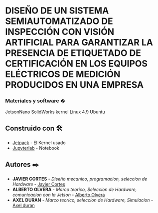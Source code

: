 # DISEÑO DE UN SISTEMA SEMIAUTOMATIZADO DE INSPECCIÓN CON VISIÓN ARTIFICIAL PARA GARANTIZAR LA PRESENCIA DE ETIQUETADO DE CERTIFICACIÓN EN LOS EQUIPOS ELÉCTRICOS DE MEDICIÓN PRODUCIDOS EN UNA EMPRESA

### Materiales y software �

JetsonNano 
SolidWorks
kernel Linux 4.9 Ubuntu 

## Construido con 🛠️

* [Jetpack](https://developer.nvidia.com/embedded/jetpack) - El Kernel usado
* [Jupyterlab](https://jupyter.org/) - Notebook

## Autores ✒️

* **JAVIER CORTES** - *Diseño mecanico, programacion, seleccion de Hardware* - [Javier Cortes](https://discordapp.com/channels/443084730548748299/443084730976436245/933193328936243241)
* **ALBERTO OLVERA** - *Marco teorico, Seleccion de Hardware, comunicacion con la Jetson* - [Alberto Olvera](https://github.com/lolverae)
* **AXEL DURAN** - *Marco teorico, seleccion de Hardware, Simulacion* - [Axel duran](https://www.linkedin.com/in/javier-axel-dur%C3%A1n-padilla-3b965b229?lipi=urn%3Ali%3Apage%3Ad_flagship3_profile_view_base_contact_details%3BdZVkZM5PTq%2B73VhZ%2FJBwMQ%3D%3D)
